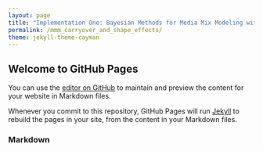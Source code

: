 ```yaml
---
layout: page
title: "Implementation One: Bayesian Methods for Media Mix Modeling with Carryover and Shape Effects"
permalink: /mmm_carryover_and_shape_effects/
theme: jekyll-theme-cayman
---
```


## Welcome to GitHub Pages

You can use the [editor on GitHub](https://github.com/cloud36/christhinks/edit/master/README.md) to maintain and preview the content for your website in Markdown files.

Whenever you commit to this repository, GitHub Pages will run [Jekyll](https://jekyllrb.com/) to rebuild the pages in your site, from the content in your Markdown files.

### Markdown
